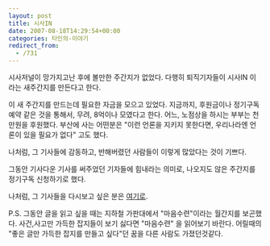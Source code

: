 ```yaml
---
layout: post
title: 시사IN
date: 2007-08-18T14:29:54+00:00
categories: 타인의-이야기
redirect_from:
  - /731
---
```


<P>시사저널이 망가지고난 후에 볼만한 주간지가 없었다. 다행히 퇴직기자들이 시사IN 이라는 새주간지를 만든다고 한다.

이 새 주간지를 만드는데 필요한 자금을 모으고 있었다. 지금까지, 후원금이나 정기구독예약 같은 것을 통해서, 무려, 8억이나 모였다고 한다. 어느, 노점상을 하시는 부부는 천만원을 후원했다. 부산에 사는 어떤분은 "이런 언론을 지키지 못한다면, 우리나라엔 언론이 있을 필요가 없다" 고도 했다.

나처럼, 그 기사들에 감동하고, 반해버렸던 사람들이 이렇게 많았다는 것이 기쁘다.

그동안 기사다운 기사를 써주었던 기자들에 힘내라는 의미로, 나오지도 않은 주간지를 정기구독 신청하기로 했다.

나처럼, 그 기사들을 다시보고 싶은 분은 <A href="http://www.sisaj.com/" target=_blank>여기로</A>.

P.S. 그동안 글을 읽고 싶을 때는 지하철 가판대에서 "마음수련"이라는 월간지를 보곤했다. 사건,사고만 가득한 잡지들이 보기 싫다면 "마음수련" 을 읽어보기 바란다. 어릴때의 "좋은 글만 가득한 잡지를 만들고 싶다"던 꿈을 다른 사람도 가졌던것같다. </P>
